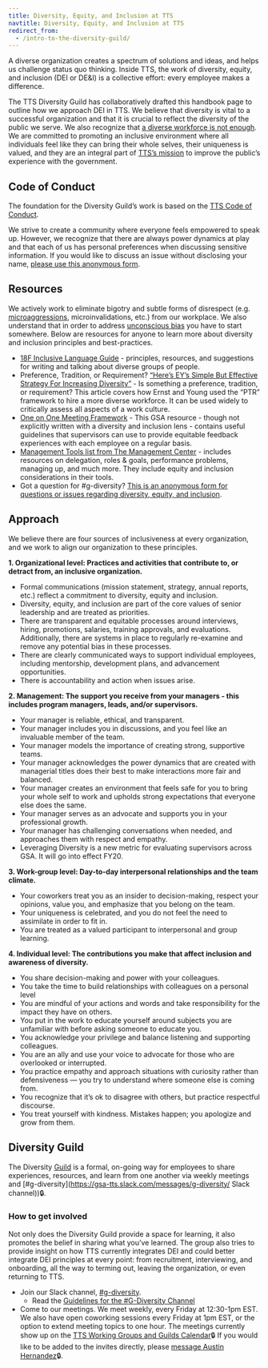 ```yaml
---
title: Diversity, Equity, and Inclusion at TTS
navtitle: Diversity, Equity, and Inclusion at TTS
redirect_from:
  - /intro-to-the-diversity-guild/
---
```


A diverse organization creates a spectrum of solutions and ideas, and helps us challenge status quo thinking. Inside TTS, the work of diversity, equity, and inclusion (DEI or DE&I) is a collective effort: every employee makes a difference.

The TTS Diversity Guild has collaboratively drafted this handbook page to outline how we approach DEI in TTS. We believe that diversity is vital to a successful organization and that it is crucial to reflect the diversity of the public we serve. We also recognize that [a diverse workforce is not enough](https://www.opm.gov/policy-data-oversight/diversity-and-inclusion/). We are committed to promoting an inclusive environment where all individuals feel like they can bring their whole selves, their uniqueness is valued, and they are an integral part of [TTS’s mission](https://www.gsa.gov/about-us/organization/federal-acquisition-service/technology-transformation-services) to improve the public’s experience with the government.

## Code of Conduct 

The foundation for the Diversity Guild’s work is based on the [TTS Code of Conduct]({{site.baseurl}}/code-of-conduct/).
 
We strive to create a community where everyone feels empowered to speak up. However, we recognize that there are always power dynamics at play and that each of us has personal preferences when discussing sensitive information. If you would like to discuss an issue without disclosing your name, [please use this anonymous form](https://docs.google.com/forms/d/1xIaxaHD957MtfDwHy7Ec_Xf4C4VXbOy_bpwWL7f6e94/edit?ts=5d52ff9b).

## Resources

We actively work to eliminate bigotry and subtle forms of disrespect (e.g. [microaggressions](https://en.wikipedia.org/wiki/Microaggression), microinvalidations,  etc.) from our workplace. We also understand that in order to address [unconscious bias](https://diversity.ucsf.edu/resources/unconscious-bias) you have to start somewhere. Below are resources for anyone to learn more about diversity and inclusion principles and best-practices.

- [18F Inclusive Language Guide](https://content-guide.18f.gov/inclusive-language/) - principles, resources, and suggestions for writing and talking about diverse groups of people.
- Preference, Tradition, or Requirement? [“Here’s EY’s Simple But Effective Strategy For Increasing Diversity”](http://fortune.com/2017/02/10/ey-simple-effective-diversity-inclusiveness-strategy/) - Is something a preference, tradition, or requirement? This article covers how Ernst and Young used the “PTR” framework to hire a more diverse workforce. It can be used widely to critically assess all aspects of a work culture.
- [One on One Meeting Framework](https://docs.google.com/document/d/1GAhgY2y1usPhU7UN-w08ZDNXFTC6aWBKFBYRRxgjvWk/edit) - This GSA resource - though not explicitly written with a diversity and inclusion lens - contains useful guidelines that supervisors can use to provide equitable feedback experiences with each employee on a regular basis.
- [Management Tools list from The Management Center](http://www.managementcenter.org/tools/) - includes resources on delegation, roles & goals, performance problems, managing up, and much more. They include equity and inclusion considerations in their tools.
- Got a question for #g-diversity? [This is an anonymous form for questions or issues regarding diversity, equity, and inclusion](https://docs.google.com/forms/d/1xIaxaHD957MtfDwHy7Ec_Xf4C4VXbOy_bpwWL7f6e94/edit?ts=5d52ff9b).

## Approach

We believe there are four sources of inclusiveness at every organization, and we work to align our organization to these principles.

**1. Organizational level: Practices and activities that contribute to, or detract from, an inclusive organization.**
  -  Formal communications (mission statement, strategy, annual reports, etc.) reflect a commitment to diversity, equity and inclusion.
  -  Diversity, equity, and inclusion are part of the core values of senior leadership and are treated as priorities.
  -  There are transparent and equitable processes around interviews, hiring, promotions, salaries, training approvals, and evaluations. Additionally, there are systems in place to regularly re-examine and remove any potential bias in these processes.
  -  There are clearly communicated ways to support individual employees, including mentorship, development plans, and advancement opportunities.
  -  There is accountability and action when issues arise. 

**2. Management: The support you receive from your managers - this includes program managers, leads, and/or supervisors.**
  -  Your manager is reliable, ethical, and transparent.
  -  Your manager includes you in discussions, and you feel like an invaluable member of the team. 
  -  Your manager models the importance of creating strong, supportive teams.
  -  Your manager acknowledges the power dynamics that are created with managerial titles does their best to make interactions more fair and balanced.
  -  Your manager creates an environment that feels safe for you to bring your whole self to work and upholds strong expectations that everyone else does the same.
  -  Your manager serves as an advocate and supports you in your professional growth. 
  -  Your manager has challenging conversations when needed, and approaches them with respect and empathy.
  -  Leveraging Diversity is a new metric for evaluating supervisors across GSA. It will go into effect FY20.

**3. Work-group level: Day-to-day interpersonal relationships and the team climate.**
  -  Your coworkers treat you as an insider to decision-making, respect your opinions, value you, and emphasize that you belong on the team.
  -  Your uniqueness is celebrated, and you do not feel the need to assimilate in order to fit in.
  -  You are treated as a valued participant to interpersonal and group learning.

**4. Individual level: The contributions you make that affect inclusion and awareness of diversity.**
  -  You share decision-making and power with your colleagues.
  -  You take the time to build relationships with colleagues on a personal level
  -  You are mindful of your actions and words and take responsibility for the impact they have on others.
  -  You put in the work to educate yourself around subjects you are unfamiliar with before asking someone to educate you.
  -  You acknowledge your privilege and balance listening and supporting colleagues. 
  -  You are an ally and use your voice to advocate for those who are overlooked or interrupted.  
  -  You practice empathy and approach situations with curiosity rather than defensiveness — you try to understand where someone else is coming from.
  -  You recognize that it’s ok to disagree with others, but practice respectful discourse.
  -  You treat yourself with kindness. Mistakes happen; you apologize and grow from them. 


## Diversity Guild

The Diversity [Guild]({{site.baseurl}}/working-groups-and-guilds-101/) is a formal, on-going way for employees to share experiences, resources, and learn from one another via weekly meetings and [#g-diversity](https://gsa-tts.slack.com/messages/g-diversity/ Slack channel))🔒. 


### How to get involved

Not only does the Diversity Guild provide a space for learning, it also promotes the belief in sharing what you’ve learned. The group also tries to provide insight on how TTS currently integrates DEI and could better integrate DEI principles at every point: from recruitment, interviewing, and onboarding, all the way to terming out, leaving the organization, or even returning to TTS.

- Join our Slack channel, [#g-diversity](https://gsa-tts.slack.com/messages/g-diversity/). 
  -  Read the [Guidelines for the #G-Diversity Channel](https://docs.google.com/document/d/1IP0GERswH8t5nQxH0VyYPidj5TrkNtfJEmaPz3_y-go/edit)
- Come to our meetings. We meet weekly, every Friday at 12:30-1pm EST. We also have open coworking sessions every Friday at 1pm EST, or the option to extend meeting topics to one hour. The meetings currently show up on the [TTS Working Groups and Guilds Calendar](https://www.google.com/calendar/embed?src=gsa.gov_o1aqcv28k1f0nmca5bkch8los4%40group.calendar.google.com)🔒 If you would like to be added to the invites directly, please [message Austin Hernandez](https://gsa-tts.slack.com/messages/@austinhernandez)🔒.
